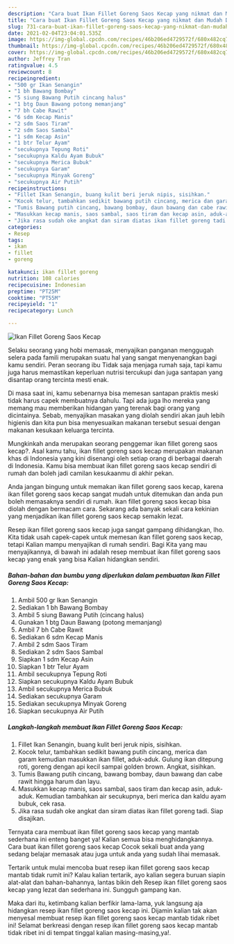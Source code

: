 ```yaml
---
description: "Cara buat Ikan Fillet Goreng Saos Kecap yang nikmat dan Mudah Dibuat"
title: "Cara buat Ikan Fillet Goreng Saos Kecap yang nikmat dan Mudah Dibuat"
slug: 731-cara-buat-ikan-fillet-goreng-saos-kecap-yang-nikmat-dan-mudah-dibuat
date: 2021-02-04T23:04:01.535Z
image: https://img-global.cpcdn.com/recipes/46b206ed4729572f/680x482cq70/ikan-fillet-goreng-saos-kecap-foto-resep-utama.jpg
thumbnail: https://img-global.cpcdn.com/recipes/46b206ed4729572f/680x482cq70/ikan-fillet-goreng-saos-kecap-foto-resep-utama.jpg
cover: https://img-global.cpcdn.com/recipes/46b206ed4729572f/680x482cq70/ikan-fillet-goreng-saos-kecap-foto-resep-utama.jpg
author: Jeffrey Tran
ratingvalue: 4.5
reviewcount: 8
recipeingredient:
- "500 gr Ikan Senangin"
- "1 bh Bawang Bombay"
- "5 siung Bawang Putih cincang halus"
- "1 btg Daun Bawang potong memanjang"
- "7 bh Cabe Rawit"
- "6 sdm Kecap Manis"
- "2 sdm Saos Tiram"
- "2 sdm Saos Sambal"
- "1 sdm Kecap Asin"
- "1 btr Telur Ayam"
- "secukupnya Tepung Roti"
- "secukupnya Kaldu Ayam Bubuk"
- "secukupnya Merica Bubuk"
- "secukupnya Garam"
- "secukupnya Minyak Goreng"
- "secukupnya Air Putih"
recipeinstructions:
- "Fillet Ikan Senangin, buang kulit beri jeruk nipis, sisihkan."
- "Kocok telur, tambahkan sedikit bawang putih cincang, merica dan garam kemudian masukkan ikan fillet, aduk-aduk. Gulung ikan ditepung roti, goreng dengan api kecil sampai golden brown. Angkat, sisihkan."
- "Tumis Bawang putih cincang, bawang bombay, daun bawang dan cabe rawit hingga harum dan layu."
- "Masukkan kecap manis, saos sambal, saos tiram dan kecap asin, aduk-aduk. Kemudian tambahkan air secukupnya, beri merica dan kaldu ayam bubuk, cek rasa."
- "Jika rasa sudah oke angkat dan siram diatas ikan fillet goreng tadi. Siap disajikan."
categories:
- Resep
tags:
- ikan
- fillet
- goreng

katakunci: ikan fillet goreng 
nutrition: 108 calories
recipecuisine: Indonesian
preptime: "PT25M"
cooktime: "PT55M"
recipeyield: "1"
recipecategory: Lunch

---
```



![Ikan Fillet Goreng Saos Kecap](https://img-global.cpcdn.com/recipes/46b206ed4729572f/680x482cq70/ikan-fillet-goreng-saos-kecap-foto-resep-utama.jpg)

Selaku seorang yang hobi memasak, menyajikan panganan menggugah selera pada famili merupakan suatu hal yang sangat menyenangkan bagi kamu sendiri. Peran seorang ibu Tidak saja menjaga rumah saja, tapi kamu juga harus memastikan keperluan nutrisi tercukupi dan juga santapan yang disantap orang tercinta mesti enak.

Di masa  saat ini, kamu sebenarnya bisa memesan santapan praktis meski tidak harus capek membuatnya dahulu. Tapi ada juga lho mereka yang memang mau memberikan hidangan yang terenak bagi orang yang dicintainya. Sebab, menyajikan masakan yang diolah sendiri akan jauh lebih higienis dan kita pun bisa menyesuaikan makanan tersebut sesuai dengan makanan kesukaan keluarga tercinta. 



Mungkinkah anda merupakan seorang penggemar ikan fillet goreng saos kecap?. Asal kamu tahu, ikan fillet goreng saos kecap merupakan makanan khas di Indonesia yang kini disenangi oleh setiap orang di berbagai daerah di Indonesia. Kamu bisa membuat ikan fillet goreng saos kecap sendiri di rumah dan boleh jadi camilan kesukaanmu di akhir pekan.

Anda jangan bingung untuk memakan ikan fillet goreng saos kecap, karena ikan fillet goreng saos kecap sangat mudah untuk ditemukan dan anda pun boleh memasaknya sendiri di rumah. ikan fillet goreng saos kecap bisa diolah dengan bermacam cara. Sekarang ada banyak sekali cara kekinian yang menjadikan ikan fillet goreng saos kecap semakin lezat.

Resep ikan fillet goreng saos kecap juga sangat gampang dihidangkan, lho. Kita tidak usah capek-capek untuk memesan ikan fillet goreng saos kecap, tetapi Kalian mampu menyajikan di rumah sendiri. Bagi Kita yang mau menyajikannya, di bawah ini adalah resep membuat ikan fillet goreng saos kecap yang enak yang bisa Kalian hidangkan sendiri.

<!--inarticleads1-->

##### Bahan-bahan dan bumbu yang diperlukan dalam pembuatan Ikan Fillet Goreng Saos Kecap:

1. Ambil 500 gr Ikan Senangin
1. Sediakan 1 bh Bawang Bombay
1. Ambil 5 siung Bawang Putih (cincang halus)
1. Gunakan 1 btg Daun Bawang (potong memanjang)
1. Ambil 7 bh Cabe Rawit
1. Sediakan 6 sdm Kecap Manis
1. Ambil 2 sdm Saos Tiram
1. Sediakan 2 sdm Saos Sambal
1. Siapkan 1 sdm Kecap Asin
1. Siapkan 1 btr Telur Ayam
1. Ambil secukupnya Tepung Roti
1. Siapkan secukupnya Kaldu Ayam Bubuk
1. Ambil secukupnya Merica Bubuk
1. Sediakan secukupnya Garam
1. Sediakan secukupnya Minyak Goreng
1. Siapkan secukupnya Air Putih




<!--inarticleads2-->

##### Langkah-langkah membuat Ikan Fillet Goreng Saos Kecap:

1. Fillet Ikan Senangin, buang kulit beri jeruk nipis, sisihkan.
1. Kocok telur, tambahkan sedikit bawang putih cincang, merica dan garam kemudian masukkan ikan fillet, aduk-aduk. Gulung ikan ditepung roti, goreng dengan api kecil sampai golden brown. Angkat, sisihkan.
1. Tumis Bawang putih cincang, bawang bombay, daun bawang dan cabe rawit hingga harum dan layu.
1. Masukkan kecap manis, saos sambal, saos tiram dan kecap asin, aduk-aduk. Kemudian tambahkan air secukupnya, beri merica dan kaldu ayam bubuk, cek rasa.
1. Jika rasa sudah oke angkat dan siram diatas ikan fillet goreng tadi. Siap disajikan.




Ternyata cara membuat ikan fillet goreng saos kecap yang mantab sederhana ini enteng banget ya! Kalian semua bisa menghidangkannya. Cara buat ikan fillet goreng saos kecap Cocok sekali buat anda yang sedang belajar memasak atau juga untuk anda yang sudah lihai memasak.

Tertarik untuk mulai mencoba buat resep ikan fillet goreng saos kecap mantab tidak rumit ini? Kalau kalian tertarik, ayo kalian segera buruan siapin alat-alat dan bahan-bahannya, lantas bikin deh Resep ikan fillet goreng saos kecap yang lezat dan sederhana ini. Sungguh gampang kan. 

Maka dari itu, ketimbang kalian berfikir lama-lama, yuk langsung aja hidangkan resep ikan fillet goreng saos kecap ini. Dijamin kalian tak akan menyesal membuat resep ikan fillet goreng saos kecap mantab tidak ribet ini! Selamat berkreasi dengan resep ikan fillet goreng saos kecap mantab tidak ribet ini di tempat tinggal kalian masing-masing,ya!.

